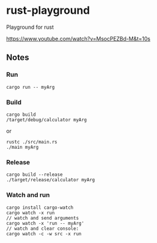 # rust-playground

Playground for rust

https://www.youtube.com/watch?v=MsocPEZBd-M&t=10s

## Notes

### Run

```
cargo run -- myArg
```

### Build

```
cargo build
/target/debug/calculator myArg
```

or

```
rustc ./src/main.rs
./main myArg
```

### Release

```
cargo build --release
./target/release/calculator myArg
```

### Watch and run

```
cargo install cargo-watch
cargo watch -x run
// watch and send arguments
cargo watch -x 'run -- myArg'
// watch and clear console:
cargo watch -c -w src -x run
```
